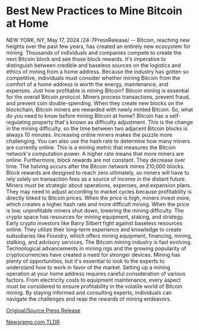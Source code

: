 # Best New Practices to Mine Bitcoin at Home

NEW YORK, NY, May 17, 2024 /24-7PressRelease/ -- Bitcoin, reaching new heights over the past few years, has created an entirely new ecosystem for mining. Thousands of individuals and companies compete to create the next Bitcoin block and see those block rewards. It's imperative to distinguish between credible and baseless sources on the logistics and ethics of mining from a home address. Because the industry has gotten so competitive, individuals must consider whether mining Bitcoin from the comfort of a home address is worth the energy, maintenance, and expenses. Just how profitable is mining Bitcoin?  Bitcoin mining is essential for the overall Bitcoin protocol. Miners process transactions, prevent fraud, and prevent coin double-spending. When they create new blocks on the blockchain, Bitcoin miners are rewarded with newly minted Bitcoin.  So, what do you need to know before mining Bitcoin at home?  Bitcoin has a self-regulating property that's known as difficulty adjustment. This is the change in the mining difficulty, so the time between two adjacent Bitcoin blocks is always 10 minutes. Increasing online miners makes the puzzle more challenging. You can also use the hash rate to determine how many miners are currently online. This is a mining metric that measures the Bitcoin network's computation power. A higher rate means that more miners are online.  Furthermore, block rewards are not constant. They decrease over time. The halving occurs after the Bitcoin network mines 210,000 blocks. Block rewards are designed to reach zero ultimately, so miners will have to rely solely on transaction fees as a source of income in the distant future.  Miners must be strategic about operations, expenses, and expansion plans. They may need to adjust according to market cycles because profitability is directly linked to Bitcoin prices. When the price is high, miners invest more, which creates a higher hash rate and more difficult mining. When the price is low, unprofitable miners shut down, lowering the mining difficulty. The crypto space has resources for mining equipment, staking, and strategy.  Early crypto investors like Barry Silbert fight against baseless resources online. They utilize their long-term experience and knowledge to create subsidiaries like Foundry, which offers mining equipment, financing, mining, stalking, and advisory services. The Bitcoin mining industry is fast evolving. Technological advancements in mining rigs and the growing popularity of cryptocurrencies have created a need for stronger devices. Mining has plenty of opportunities, but it's essential to look to the experts to understand how to work in favor of the market.  Setting up a mining operation at your home address requires careful consideration of various factors. From electricity costs to equipment maintenance, every aspect must be considered to ensure profitability in the volatile world of Bitcoin mining. By staying informed and consulting experts, individuals can navigate the challenges and reap the rewards of mining endeavors. 

[Original/Source Press Release](https://www.24-7pressrelease.com/press-release/510978/best-new-practices-to-mine-bitcoin-at-home) 

[Newsramp.com TLDR](https://newsramp.com/None) 